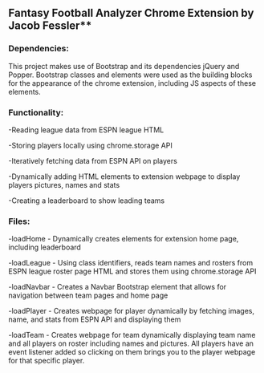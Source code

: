 ## Fantasy Football Analyzer Chrome Extension by Jacob Fessler**
### Dependencies:

This project makes use of Bootstrap and its dependencies jQuery and Popper.
Bootstrap classes and elements were used as the building blocks for the appearance of
the chrome extension, including JS aspects of these elements.


### Functionality:

-Reading league data from ESPN league HTML

-Storing players locally using chrome.storage API

-Iteratively fetching data from ESPN API on players

-Dynamically adding HTML elements to extension webpage to display players pictures, names and stats

-Creating a leaderboard to show leading teams


### Files:

-loadHome - Dynamically creates elements for extension home page, including leaderboard

-loadLeague - Using class identifiers, reads team names and rosters from ESPN league roster page
	      HTML and stores them using chrome.storage API

-loadNavbar - Creates a Navbar Bootstrap element that allows for navigation between team pages and home page

-loadPlayer - Creates webpage for player dynamically by fetching images, name, and stats from ESPN API and displaying them

-loadTeam - Creates webpage for team dynamically displaying team name and all players on roster including names
            and pictures.  All players have an event listener added so clicking on them brings you to the player webpage
	    for that specific player.
